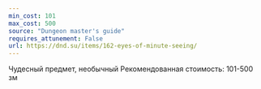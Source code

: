 ```yaml
---
min_cost: 101
max_cost: 500
source: "Dungeon master's guide"
requires_attunement: False
url: https://dnd.su/items/162-eyes-of-minute-seeing/
---
```


Чудесный предмет, необычный
Рекомендованная стоимость: 101-500 зм
